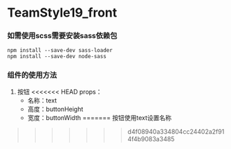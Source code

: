 # TeamStyle19_front
### 如需使用scss需要安装sass依赖包

```
npm install --save-dev sass-loader
npm install --save-dev node-sass
```
### 组件的使用方法
1. 按钮
<<<<<<< HEAD
    props：
    * 名称：text
    * 高度：buttonHeight
    * 宽度：buttonWidth
=======
    按钮使用text设置名称
>>>>>>> d4f08940a334804cc24402a2f914f4b9083a3485
